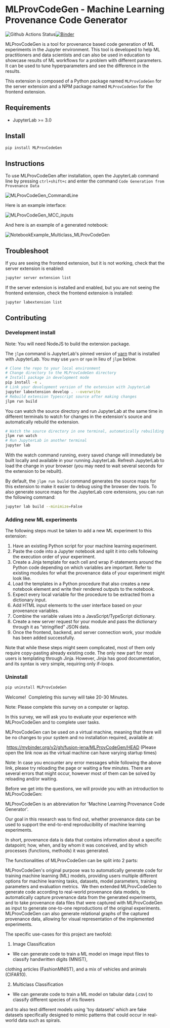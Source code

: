 # MLProvCodeGen - Machine Learning Provenance Code Generator

![Github Actions Status](https://github.com/fusion-jena/MLProvCodeGen/workflows/Build/badge.svg)[![Binder](https://mybinder.org/badge_logo.svg)](https://mybinder.org/v2/gh/fusion-jena/MLProvCodeGen/main?urlpath=lab)

MLProvCodeGen is a tool for provenance based code generation of ML experiments in the Jupyter environment. This tool is developed to help ML practitioners and data scientists and can also be used in education to showcase results of ML workflows for a problem with different parameters. It can be used to tune hyperparameters and see the difference in the results.


This extension is composed of a Python package named `MLProvCodeGen`
for the server extension and a NPM package named `MLProvCodeGen`
for the frontend extension.


## Requirements

* JupyterLab >= 3.0

## Install

```bash
pip install MLProvCodeGen
```
## Instructions

To use MLProvCodeGen after installation, open the JupyterLab command line by pressing `ctrl+shift+c` and enter the command
`Code Generation from Provenance Data`

![MLProvCodeGen_CommandLine](https://user-images.githubusercontent.com/85288390/135293768-380ba9d1-338a-4d18-96bb-b35a11fb70a7.PNG)

Here is an example interface:

![MLProvCodeGen_MCC_inputs](https://user-images.githubusercontent.com/85288390/135294673-c435f433-011e-488a-8222-0f53d7c39469.PNG)

And here is an example of a generated notebook:

![NotebookExample_Multiclass_MLProvCodeGen](https://user-images.githubusercontent.com/85288390/135294765-5abdda78-efe7-4549-b0bb-aa91099f1351.PNG)


## Troubleshoot

If you are seeing the frontend extension, but it is not working, check
that the server extension is enabled:

```bash
jupyter server extension list
```

If the server extension is installed and enabled, but you are not seeing
the frontend extension, check the frontend extension is installed:

```bash
jupyter labextension list
```


## Contributing

### Development install

Note: You will need NodeJS to build the extension package.

The `jlpm` command is JupyterLab's pinned version of
[yarn](https://yarnpkg.com/) that is installed with JupyterLab. You may use
`yarn` or `npm` in lieu of `jlpm` below.

```bash
# Clone the repo to your local environment
# Change directory to the MLProvCodeGen directory
# Install package in development mode
pip install -e .
# Link your development version of the extension with JupyterLab
jupyter labextension develop . --overwrite
# Rebuild extension Typescript source after making changes
jlpm run build
```

You can watch the source directory and run JupyterLab at the same time in different terminals to watch for changes in the extension's source and automatically rebuild the extension.

```bash
# Watch the source directory in one terminal, automatically rebuilding when needed
jlpm run watch
# Run JupyterLab in another terminal
jupyter lab
```

With the watch command running, every saved change will immediately be built locally and available in your running JupyterLab. Refresh JupyterLab to load the change in your browser (you may need to wait several seconds for the extension to be rebuilt).

By default, the `jlpm run build` command generates the source maps for this extension to make it easier to debug using the browser dev tools. To also generate source maps for the JupyterLab core extensions, you can run the following command:

```bash
jupyter lab build --minimize=False
```
### Adding new ML experiments

The following steps must be taken to add a new ML experiment to this extension:

1.	Have an existing Python script for your machine learning experiment.
2.	Paste the code into a Jupyter notebook and split it into cells following the execution order of your experiment.
3.	Create a Jinja template for each cell and wrap if-statements around the Python code depending on which variables are important. Refer to existing modules for what the provenance data of your experiment might look like.
4.	Load the templates in a Python procedure that also creates a new notebook element and write their rendered outputs to the notebook.
5.	Expect every local variable for the procedure to be extracted from a dictionary input.
6.	Add HTML input elements to the user interface based on your provenance variables.
7.	Combine the variable values into a JavaScript/TypeScript dictionary.
8.	Create a new server request for your module and pass the dictionary through it as “stringified” JSON data.
9.	Once the frontend, backend, and server connection work, your module has been added successfully.

Note that while these steps might seem complicated, most of them only require copy-pasting already existing code. The only new part for most users is templating through Jinja. However, Jinja has good documentation, and its syntax is very simple, requiring only if-loops.



### Uninstall

```bash
pip uninstall MLProvCodeGen
```


Welcome! 
Completing this survey will take 20-30 Minutes.

Note: Please complete this survey on a computer or laptop.



In this survey, we will ask you to evaluate your experience with MLProvCodeGen and to complete user tasks. 

MLProvCodeGen can be used on a virtual machine, meaning that there will be no changes to your system and no installation required, available at:

 https://mybinder.org/v2/gh/fusion-jena/MLProvCodeGen/HEAD
(Please open the link now as the virtual machine can have varying startup times)

Note: In case you encounter any error messages while following the above link, please try reloading the page or waiting a few minutes. There are several errors that might occur, however most of them can be solved by reloading and/or waiting.



Before we get into the questions, we will provide you with an introduction to MLProvCodeGen:


MLProvCodeGen is an abbreviation for 'Machine Learning Provenance Code Generator'.

Our goal in this research was to find out, whether provenance data can be used to support the end-to-end reproducibility of machine learning experiments.

In short, provenance data is data that contains information about a specific datapoint; how, when, and by whom it was conceived, and by which processes (functions, methods) it was generated.



The functionalities of MLProvCodeGen can be split into 2 parts:

MLProvCodeGen's original purpose was to automatically generate code for training machine learning (ML) models, providing users multiple different options for machine learning tasks, datasets, model parameters, training parameters and evaluation metrics. 
We then extended MLProvCodeGen to generate code according to real-world provenance data models, to automatically capture provenance data from the generated experiments, and to take provenance data files that were captured with MLProvCodeGen as input to generate one-to-one reproductions of the original experiments.
MLProvCodeGen can also generate relational graphs of the captured provenance data, allowing for visual representation of the implemented experiments.



The specific use-cases for this project are twofold: 

1. Image Classification
- We can generate code to train a ML model on image input files to classify handwritten digits (MNIST),

clothing articles (FashionMNIST), and a mix of vehicles and animals (CIFAR10).

2. Multiclass Classification
- We can generate code to train a ML model on tabular data (.csv) to classify different species of iris flowers

and to also test different models using 'toy datasets' which are fake datasets specifically designed to mimic patterns that could occur in real-world data such as spirals.




